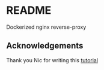 # README

Dockerized nginx reverse-proxy

## Acknowledgements

Thank you Nic for writing this [tutorial](https://www.thepolyglotdeveloper.com/2017/03/nginx-reverse-proxy-containerized-docker-applications/)